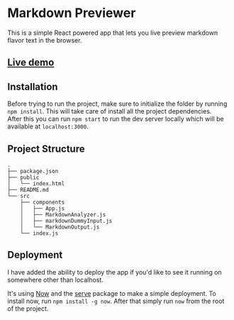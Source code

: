 # Markdown Previewer

This is a simple React powered app that lets you live preview markdown flavor text in the browser.  

## [Live demo](https://markdown-previewer-bxaruqjxby.now.sh/)

## Installation

Before trying to run the project, make sure to initialize the folder by running ```npm install```.
This will take care of install all the project dependencies.  
After this you can run ```npm start``` to run the dev server locally which will be available at ```localhost:3000```.  

## Project Structure

```
.
├── package.json
├── public
│   └── index.html
├── README.md
└── src
    ├── components
    │   ├── App.js
    │   ├── MarkdownAnalyzer.js
    │   ├── markdownDummyInput.js
    │   └── MarkdownOutput.js
    └── index.js
```
## Deployment

I have added the ability to deploy the app if you'd like to see it running on somewhere other than localhost.

It's using [Now](https://zeit.co/now) and the [serve](https://github.com/zeit/serve) package to make a simple
deployment. To install now, run ```npm install -g now```. After that simply run ```now``` from the root of the project.